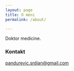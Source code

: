 ```yaml
---
layout: page
title: O meni
permalink: /about/

---
```


Doktor medicine.

### Kontakt

[pandurevic.srdjan@gmail.com](mailto:pandurevic.srdjan@gmail.com)